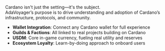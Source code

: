 Cardano isn't just the setting—it's the subject.  
AdaVoyager’s purpose is to drive understanding and adoption of Cardano’s infrastructure, protocols, and community.

- **Wallet Integration**: Connect any Cardano wallet for full experience
- **Guilds & Factions**: All linked to real projects building on Cardano
- **USDM**: Core in-game currency, fueling real utility and reserves
- **Ecosystem Loyalty**: Learn-by-doing approach to onboard users